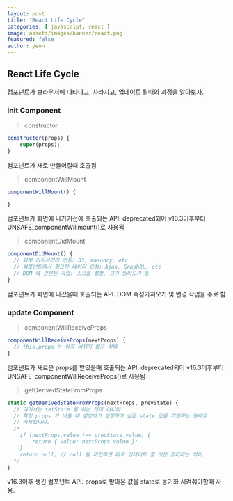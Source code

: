 ```yaml
---
layout: post
title: "React Life Cycle" 
categories: [ javascript, react ]
image: assets/images/banner/react.png
featured: false
author: yeon
---
```



## React Life Cycle
컴포넌트가 브라우저에 나타나고, 사라지고, 업데이트 될때의 과정을 알아보자.

### init Component

> constructor

```javascript
constructor(props) {
    super(props);
}
```

컴포넌트가 새로 만들어질때 호출됨

> componentWillMount

```javascript
componentWillMount() {

}
```
컴포넌트가 화면에 나가기전에 호출되는 API. deprecated되어 v16.3이후부터 UNSAFE_componentWillmount()로 사용됨

> componentDidMount

```javascript
componentDidMount() {
  // 외부 라이브러리 연동: D3, masonry, etc
  // 컴포넌트에서 필요한 데이터 요청: Ajax, GraphQL, etc
  // DOM 에 관련된 작업: 스크롤 설정, 크기 읽어오기 등
}
```

컴포넌트가 화면에 나갔을때 호출되는 API. DOM 속성가져오기 및 변경 작업을 주로 함

### update Component

> componentWillReceiveProps

```javascript
componentWillReceiveProps(nextProps) {
  // this.props 는 아직 바뀌지 않은 상태
}
```

컴포넌트가 새로운 props를 받았을때 호출되는 API. deprecated되어 v16.3이후부터 UNSAFE_componentWillReceiveProps()로 사용됨

> getDerivedStateFromProps

```javascript
static getDerivedStateFromProps(nextProps, prevState) {
  // 여기서는 setState 를 하는 것이 아니라
  // 특정 props 가 바뀔 때 설정하고 설정하고 싶은 state 값을 리턴하는 형태로
  // 사용됩니다.
  /*
    if (nextProps.value !== prevState.value) {
        return { value: nextProps.value };
    }
    return null; // null 을 리턴하면 따로 업데이트 할 것은 없다라는 의미
  */
}
```
v16.3이후 생긴 컴포넌트 API. props로 받아온 값을 state로 동기화 시켜줘야할때 사용.

<br><br><br>